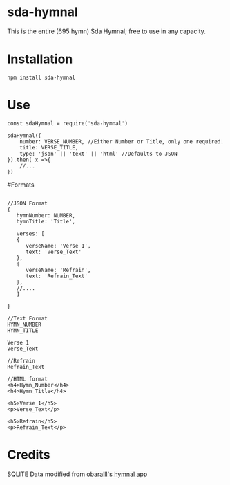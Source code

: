 # sda-hymnal
This is the entire (695 hymn) Sda Hymnal; free to use in any capacity.

# Installation
```
npm install sda-hymnal
```
# Use
```
const sdaHymnal = require('sda-hymnal')

sdaHymnal({
    number: VERSE_NUMBER, //Either Number or Title, only one required.
    title: VERSE_TITLE,
    type: 'json' || 'text' || 'html' //Defaults to JSON
}).then( x =>{
    //...
})
```
#Formats
```

//JSON Format
{
   hymnNumber: NUMBER,
   hymnTitle: 'Title',
   
   verses: [
   {
      verseName: 'Verse 1',
      text: 'Verse_Text'
   },
   {
      verseName: 'Refrain',
      text: 'Refrain_Text'
   },
   //....
   ]

}

//Text Format
HYMN_NUMBER
HYMN_TITLE

Verse 1
Verse_Text

//Refrain
Refrain_Text

//HTML format
<h4>Hymn_Number</h4>
<h4>Hymn_Title</h4>

<h5>Verse 1</h5>
<p>Verse_Text</p>

<h5>Refrain</h5>
<p>Refrain_Text</p>
```
# Credits
SQLITE Data modified from [obaralll's hymnal app](https://github.com/obaraIII/SDAHymnal)
